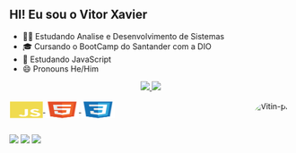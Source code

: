## HI! Eu sou o Vitor Xavier
- 🧑‍💻 Estudando Analise e Desenvolvimento de Sistemas
- 🎓 Cursando o BootCamp do Santander com a DIO  
- 🌱 Estudando JavaScript
- 😄 Pronouns He/Him

<div align="center">
  <a href="https://github.com/Vitor-Xav">
  <img height="140em" src="https://github-readme-stats.vercel.app/api?username=Vitor-Xav&show_icons=true&theme=dracula&include_all_commits=true&count_private=true"/>
  <img height="140em" src="https://github-readme-stats.vercel.app/api/top-langs/?username=Vitor-Xav&layout=compact&langs_count=7&theme=dracula"/>
</div>
  
  <div style="display: inline_block"><br>
  <img align="center" alt="Vitor-Js" height="30" width="60" src="https://raw.githubusercontent.com/devicons/devicon/master/icons/javascript/javascript-plain.svg">
  <img align="center" alt="Vitor-HTML" height="30" width="60" src="https://raw.githubusercontent.com/devicons/devicon/master/icons/html5/html5-original.svg">
  <img align="center" alt="Vitor-CSS" height="30" width="60" src="https://raw.githubusercontent.com/devicons/devicon/master/icons/css3/css3-original.svg">
  <img align="right" alt="Vitin-pic" height="220" style="border-radius:50px;" src="https://media.discordapp.net/attachments/804828239485730826/987475968706904106/download20220605185634.png?width=452&height=452">
</div>
  
  ##
  
  <div> 
  
  <a href="https://instagram.com/im__vitin" target="_blank"><img src="https://img.shields.io/badge/-Instagram-%23E4405F?style=for-the-badge&logo=instagram&logoColor=white" target="_blank"></a>
  <a href = "mailto:vitorxav@hotmail.com"><img src="https://img.shields.io/badge/Microsoft_Outlook-0078D4?style=for-the-badge&logo=microsoft-outlook&logoColor=white" target="_blank"></a>
  <a href="https://www.linkedin.com/in/vitor-xavier-75b664229/" target="_blank"><img src="https://img.shields.io/badge/-LinkedIn-%230077B5?style=for-the-badge&logo=linkedin&logoColor=white" target="_blank"></a> 
  </div>
